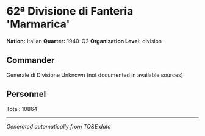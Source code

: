 # 62ª Divisione di Fanteria 'Marmarica'

**Nation:** Italian
**Quarter:** 1940-Q2
**Organization Level:** division

## Commander

Generale di Divisione Unknown (not documented in available sources)

## Personnel

Total: 10864

---
*Generated automatically from TO&E data*
